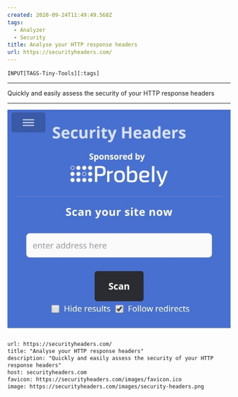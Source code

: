 ```yaml
---
created: 2020-09-24T11:49:49.568Z
tags: 
  - Analyzer
  - Security
title: Analyse your HTTP response headers
url: https://securityheaders.com/
---
```

```meta-bind
INPUT[TAGS-Tiny-Tools][:tags]
```

___
Quickly and easily assess the security of your HTTP response headers
___

![](_attachments/analyse-your-http-response-headers.jpg)

```cardlink
url: https://securityheaders.com/
title: "Analyse your HTTP response headers"
description: "Quickly and easily assess the security of your HTTP response headers"
host: securityheaders.com
favicon: https://securityheaders.com/images/favicon.ico
image: https://securityheaders.com/images/security-headers.png
```
